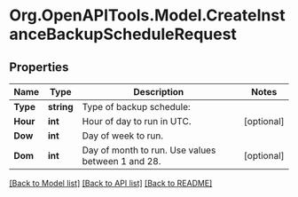 # Org.OpenAPITools.Model.CreateInstanceBackupScheduleRequest

## Properties

Name | Type | Description | Notes
------------ | ------------- | ------------- | -------------
**Type** | **string** | Type of backup schedule:  |   | Value | Description | | - | - -- -- - | - -- -- -- -- -- -- | |   | daily | Back up once per day at &#x60;hour&#x60;. | |   | weekly | Back up once per week on &#x60;dow&#x60; at &#x60;hour&#x60;. | |   | monthly | Back up each month at &#x60;dom&#x60; at &#x60;hour&#x60;. | |   | daily\\_alt\\_even | Back up on even dates at &#x60;hour&#x60;. | |   | daily\\_alt\\_odd | Back up on odd dates at &#x60;hour&#x60;. | | 
**Hour** | **int** | Hour of day to run in UTC. | [optional] 
**Dow** | **int** | Day of week to run.  |   | Value | Description | | - | - -- -- - | - -- -- -- -- -- -- | |   | 1 | Sunday | |   | 2 | Monday | |   | 3 | Tuesday | |   | 4 | Wednesday | |   | 5 | Thursday | |   | 6 | Friday | |   | 7 | Saturday | | [optional] 
**Dom** | **int** | Day of month to run. Use values between 1 and 28. | [optional] 

[[Back to Model list]](../README.md#documentation-for-models) [[Back to API list]](../README.md#documentation-for-api-endpoints) [[Back to README]](../README.md)


